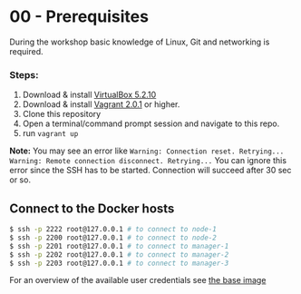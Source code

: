 # 00 - Prerequisites

During the workshop basic knowledge of Linux, Git and networking is required.

### Steps:

1. Download & install [VirtualBox 5.2.10](https://www.virtualbox.org/wiki/Downloads)
1. Download & install [Vagrant 2.0.1](https://www.vagrantup.com/downloads.html) or higher.
1. Clone this repository
1. Open a terminal/command prompt session and navigate to this repo.
1. run `vagrant up`

**Note:** You may see an error like `Warning: Connection reset. Retrying... Warning: Remote connection disconnect. Retrying...` You can ignore this error since the SSH has to be started. Connection will succeed after 30 sec or so.

## Connect to the Docker hosts
```sh
$ ssh -p 2222 root@127.0.0.1 # to connect to node-1
$ ssh -p 2200 root@127.0.0.1 # to connect to node-2
$ ssh -p 2201 root@127.0.0.1 # to connect to manager-1
$ ssh -p 2202 root@127.0.0.1 # to connect to manager-2
$ ssh -p 2203 root@127.0.0.1 # to connect to manager-3
```
For an overview of the available user credentials see [the base image](../../Vagrant-Base)

